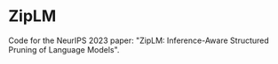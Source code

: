 # ZipLM
Code for the NeurIPS 2023 paper: "ZipLM: Inference-Aware Structured Pruning of Language Models".
